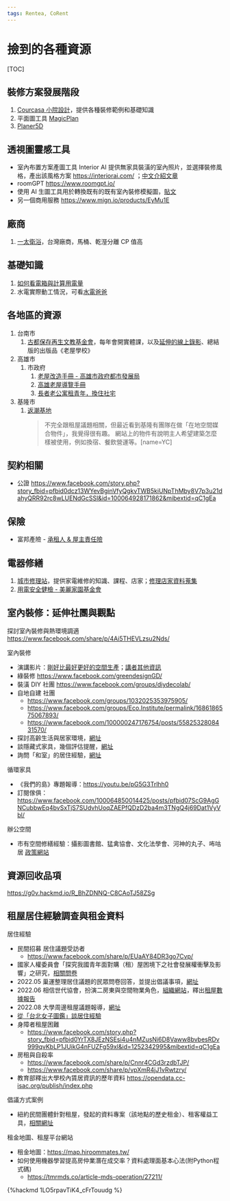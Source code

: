 ```yaml
---
tags: Rentea, CoRent
---
```

# 撿到的各種資源

[TOC]

## 裝修方案發展階段

1. [Courcasa 小院設計](https://www.courcasa.com/)，提供各種裝修範例和基礎知識
2. 平面圖工具 [MagicPlan](https://steachs.com/archives/14324)
3. [Planer5D](https://planner5d.com/)

## 透視圖靈感工具
- 室內布置方案產圖工具 Interior AI 提供無家具裝潢的室內照片，並選擇裝修風格，產出該風格方案 https://interiorai.com/ ；[中文介紹文章](https://www.incgmedia.com/new-release/interior-ai-create-design-)
- roomGPT https://www.roomgpt.io/
- 使用 AI 生圖工具用於轉換既有的既有室內裝修模擬圖，[貼文](https://www.facebook.com/groups/sdaitw/permalink/663023928934865/)
- 另一個商用服務 https://www.mign.io/products/EyMu1E

## 廠商

1. [一太衛浴](https://www.itai.com.tw)，台灣廠商，馬桶、乾溼分離 CP 值高

## 基礎知識

1. [如何看電箱與計算用電量](https://www.strongpilab.com/current-capacity-estimation/)
2. 水電實際動工情況，可看[水電爸爸](https://www.youtube.com/channel/UCVizi411ybhS3LKxX6DocDA)


## 各地區的資源

1. 台南市
   1. [古都保存再生文教基金會](https://fhccr.wordpress.com/)，每年會開實體課，以及[延伸的線上錄影](https://www.surveycake.com/s/kMdRY)、總結版的出版品《老屋學校》
3. 高雄市
   1. 市政府
      1. [老屋改造手冊 - 高雄市政府都市發展局](https://urban-web.kcg.gov.tw/KDA/web_upload/KDA08/KDA0802/20160819134354-7.pdf)
      2. [高雄老屋導覽手冊](https://urban-web.kcg.gov.tw/KDA/web_upload/KDA08/KDA0802/20200330163121-7.pdf)
      3. [長者老公寓租青年，換住社宅](https://news.pts.org.tw/article/606524)
3. 基隆市
   1. [返潮基地](https://keelungworkation.cc/spacesearch)
      > 不完全跟租屋議題相關，但最近看到基隆有團隊在做「在地空間媒合物件」，我覺得很有趣。
      > 網站上的物件有說明主人希望建築怎麼樣被使用，例如換宿、餐飲營運等。[name=YC]

## 契約相關

- 公證 https://www.facebook.com/story.php?story_fbid=pfbid0dcz13WYevBginVfyQgkvTWB5kiUNpThMby8V7p3u21dahyQRR92rc8wLUENdGcSSl&id=100064928171862&mibextid=qC1gEa

## 保險

- 富邦產險 - [承租人 & 屋主責任險](https://www.fubon.com/insurance/b2c/content/prod_fire/index.html)

## 電器修繕

1. [城市修理站](https://nothingisgarbage.com/)，提供家電維修的知識、課程、店家；[修理店家資料蒐集](https://g0v.hackmd.io/z7xORiwHSbqz5QnE4ZxMzw)
2. [用電安全健檢 - 美麗家園基金會](https://www.taya-pristinehomeland.org.tw/news/37)

## 室內裝修：延伸社團與觀點

探討室內裝修與熱環境調適
https://www.facebook.com/share/p/4Ai5THEVLzsu2Nds/

室內裝修
- 演講影片：[剛好比最好更好的空間生產](https://facebook.com/events/s/%E5%89%9B%E5%A5%BD%E6%AF%94%E6%9C%80%E5%A5%BD%E6%9B%B4%E5%A5%BD%E7%9A%84%E7%A9%BA%E9%96%93%E7%94%9F%E7%94%A2%E7%A4%BE%E7%99%BC%E6%89%80%E9%81%A9%E7%95%B6%E7%A7%91%E6%8A%80%E7%B3%BB%E5%88%97%E6%BC%94%E8%AC%9B/542277960473574/)；[講者其他資訊](https://www.facebook.com/story.php?story_fbid=pfbid02szRHSwuZLW8q6yD47exGXCX5Q5dHx5M2TDLEQafSD1abmedW7cj4srj6E93CuFLGl&id=100002467742923&mibextid=tejx2t)
- 綠裝修 https://www.facebook.com/greendesignGD/
- 裝潢 DIY 社團 https://www.facebook.com/groups/diydecolab/
- 自地自建 社團
    - https://www.facebook.com/groups/1032025353975905/
    - https://www.facebook.com/groups/Eco.Institute/permalink/1686186575067893/
    - https://www.facebook.com/100000247176754/posts/5582532808431570/
- 探討高齡生活與居家環境，[網址](https://www.facebook.com/aling.life/posts/10166416091005472)
- 談隱藏式家具，幾個評估提醒，[網址](https://www.facebook.com/story.php?story_fbid=pfbid05XLs4pK2a7MNwQpiGq1RTyeJAHdPxqwMzbFFBEjiT5bvV9U74pYFMEooy4zUvJk9l&id=10150139695795472)
- 詢問「和室」的居住經驗，[網址](https://www.facebook.com/506274450/posts/10159702146794451/)

循環家具
- 《我們的島》專題報導：https://youtu.be/pG5G3Trlhh0
- 訂閱傢俱：https://www.facebook.com/100064850014425/posts/pfbid07ScG9AgGNCubbwEq4bvSxTjS7SUdvhUoqZAEPfQDzD2ba4m3TNgQ4j69Dat1VyVbl/

辦公空間
- 市有空間修繕經驗：攝影圖書館、猛禽協會、文化法學會、河神的丸子、咘咕居 [政策網站](https://propertyspace.gov.taipei/Content_List.aspx?n=9880764B4870CF1D)

## 資源回收品項

https://g0v.hackmd.io/R_BhZDNNQ-C8CAoTJ58ZSg

## 租屋居住經驗調查與租金資料

居住經驗
- 民間招募 居住議題受訪者
    - https://www.facebook.com/share/p/EUaAY84DR3go7Cvp/
- 國家人權委員會「探究我國青年面對購（租）屋困境下之社會發展權衝擊及影響」之研究，[相關問卷](https://forms.gle/7nXYs9GdexktASdr7)
- 2022.05 巢運整理居住議題的民眾問卷回答，並提出倡議事項，[網址](https://www.facebook.com/271852885166/posts/10166188795430167/)
- 2022.06 相信世代協會，扮演二房東與空間物業角色，[組織網站](https://binnextgen.org/team)，釋出[租屋數據報告](https://www.facebook.com/100000485930953/posts/8323735084319273/)
- 2022.08 大學周邊租屋議題報導，[網址](https://www.facebook.com/1252342995/posts/pfbid0ETdvTGhP2mTqMraXKckY6Fw7ptJTGcMnLTVUobUptWivpZF35vsU1SUx3eUF8we3l/)
- [從「台北女子圖鑑」談居住經驗](https://www.facebook.com/story.php?story_fbid=pfbid02WmrLkJy1w9J2ScUaghpHmrAL415QZb5onkjWRiPa2snRfQd9UPpRYtYtBmfXSHRml&id=100001223320648)
- 身障者租屋困難 
    - https://www.facebook.com/story.php?story_fbid=pfbid0YrTX8JEzNSEsi4u4nMZusNi6D8Vaww8bvbesRDv999qvKbLP1JUikG4nFUZFg59xl&id=1252342995&mibextid=qC1gEa
- 房租與自殺率
    - https://www.facebook.com/share/p/Cnnr4CGd3rzdbTJP/
    - https://www.facebook.com/share/p/vpXmR4jJ1vRwtzry/
- 教育部釋出大學校內賃居資訊的歷年資料 https://opendata.cc-isac.org/publish/index.php


倡議方式案例
- 紐約民間團體針對租屋，發起的資料專案（該地點的歷史租金）、租客權益工具，[相關網址](https://www.facebook.com/story.php?story_fbid=pfbid0cJ9dT2CLNU2x2dhDfsdgp7spPPFvwJmHEHbrvEmnWDJCFFagaHw6pB7heut2fdgPl&id=1509819323)

租金地圖、租屋平台網站
- 租金地圖：https://map.hiroommates.tw/
- 如何使用機器學習提高房仲業潛在成交率？資料處理面基本心法(附Python程式碼)
    - https://tmrmds.co/article-mds-operation/27211/

{%hackmd 1LO5rpavTiK4_cFrTouudg %}
